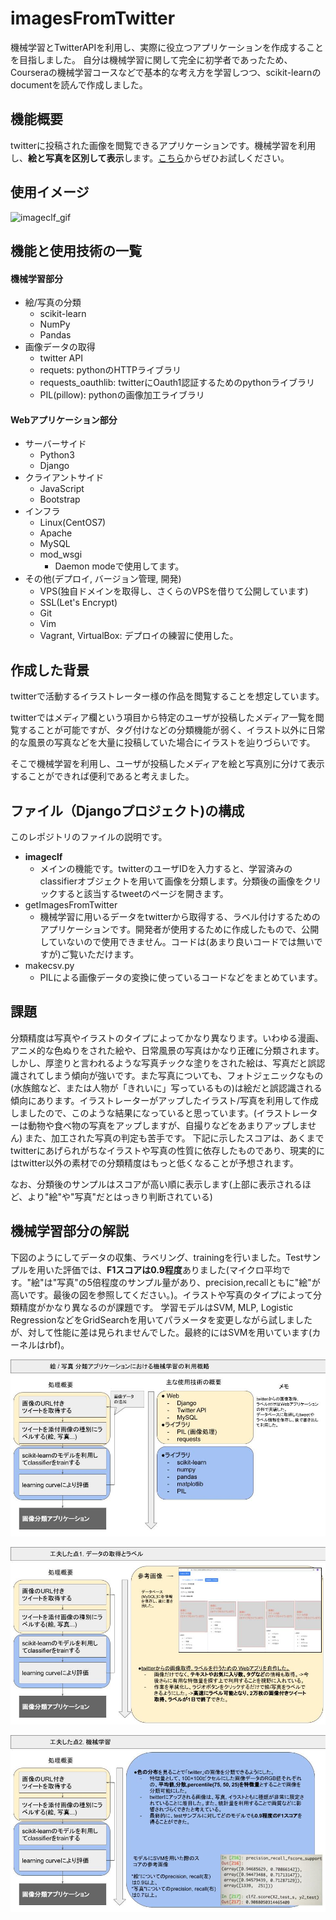 # imagesFromTwitter
機械学習とTwitterAPIを利用し、実際に役立つアプリケーションを作成することを目指しました。
自分は機械学習に関して完全に初学者であったため、Courseraの機械学習コースなどで基本的な考え方を学習しつつ、scikit-learnのdocumentを読んで作成しました。

## 機能概要
twitterに投稿された画像を閲覧できるアプリケーションです。機械学習を利用し、**絵と写真を区別して表示**します。[こちら](https://www.qtatsu.com)からぜひお試しください。

## 使用イメージ
![imageclf_gif](https://github.com/Kyutatsu/imagesFromTwitter/blob/staticfiles/imageclf4.gif)

## 機能と使用技術の一覧
#### 機械学習部分
- 絵/写真の分類
  - scikit-learn
  - NumPy
  - Pandas
- 画像データの取得
  - twitter API
  - requets: pythonのHTTPライブラリ
  - requests_oauthlib: twitterにOauth1認証するためのpythonライブラリ
  - PIL(pillow): pythonの画像加工ライブラリ

#### Webアプリケーション部分
- サーバーサイド
  - Python3
  - Django
- クライアントサイド
  - JavaScript
  - Bootstrap
- インフラ
  - Linux(CentOS7)
  - Apache
  - MySQL
  - mod_wsgi
    - Daemon modeで使用してます。
- その他(デプロイ, バージョン管理, 開発)
  - VPS(独自ドメインを取得し、さくらのVPSを借りて公開しています)
  - SSL(Let's Encrypt)
  - Git
  - Vim
  - Vagrant, VirtualBox: デプロイの練習に使用した。


## 作成した背景
twitterで活動するイラストレーター様の作品を閲覧することを想定しています。

twitterではメディア欄という項目から特定のユーザが投稿したメディア一覧を閲覧することが可能ですが、タグ付けなどの分類機能が弱く、イラスト以外に日常的な風景の写真などを大量に投稿していた場合にイラストを辿りづらいです。

そこで機械学習を利用し、ユーザが投稿したメディアを絵と写真別に分けて表示することができれば便利であると考えました。


## ファイル（Djangoプロジェクト)の構成
このレポジトリのファイルの説明です。
- **imageclf**
  - メインの機能です。twitterのユーザIDを入力すると、学習済みのclassifierオブジェクトを用いて画像を分類します。分類後の画像をクリックすると該当するtweetのページを開きます。
- getImagesFromTwitter
  - 機械学習に用いるデータをtwitterから取得する、ラベル付けするためのアプリケーションです。開発者が使用するために作成したもので、公開していないので使用できません。コードは(あまり良いコードでは無いですが)ご覧いただけます。
- makecsv.py
  - PILによる画像データの変換に使っているコードなどをまとめています。


## 課題
分類精度は写真やイラストのタイプによってかなり異なります。いわゆる漫画、アニメ的な色ぬりをされた絵や、日常風景の写真はかなり正確に分類されます。しかし、厚塗りと言われるような写真チックな塗りをされた絵は、写真だと誤認識されてしまう傾向が強いです。また写真についても、フォトジェニックなもの(水族館など、または人物が「きれいに」写っているもの)は絵だと誤認識される傾向にあります。イラストレーターがアップしたイラスト/写真を利用して作成しましたので、このような結果になっていると思っています。(イラストレーターは動物や食べ物の写真をアップしますが、自撮りなどをあまりアップしません)
また、加工された写真の判定も苦手です。
下記に示したスコアは、あくまでtwitterにあげられがちなイラストや写真の性質に依存したものであり、現実的にはtwitter以外の素材での分類精度はもっと低くなることが予想されます。

なお、分類後のサンプルはスコアが高い順に表示します(上部に表示されるほど、より"絵"や"写真"だとはっきり判断されている)
## 機械学習部分の解説
下図のようにしてデータの収集、ラベリング、trainingを行いました。Testサンプルを用いた評価では、**F1スコアは0.9程度**ありました(マイクロ平均です。"絵"は"写真"の5倍程度のサンプル量があり、precision,recallともに"絵"が高いです。最後の図を参照してください。)。イラストや写真のタイプによって分類精度がかなり異なるのが課題です。
学習モデルはSVM, MLP, Logistic RegressionなどをGridSearchを用いてパラメータを変更しながら試しましたが、対して性能に差は見られませんでした。最終的にはSVMを用いています(カーネルはrbf)。

![image_a](https://github.com/Kyutatsu/imagesFromTwitter/blob/staticfiles/drawing_photo%20(2).jpg)

![image_b](https://github.com/Kyutatsu/imagesFromTwitter/blob/staticfiles/drawing_photo%20(1).jpg)

![image_c](https://github.com/Kyutatsu/imagesFromTwitter/blob/staticfiles/drawing_photo4.jpg)
